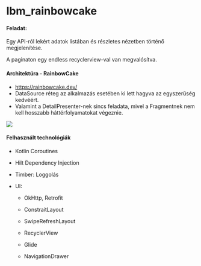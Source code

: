 # Ibm_rainbowcake

#### **Feladat:**

Egy API-ról lekért adatok listában és részletes nézetben történő megjelenítése.

A paginaton egy endless recyclerview-val van megvalósítva.

#### Architektúra - RainbowCake

- https://rainbowcake.dev/
- DataSource réteg az alkalmazás esetében ki lett hagyva az egyszerűség kedvéért.
- Valamint a DetailPresenter-nek sincs feladata, mivel a Fragmentnek nem kell hosszabb háttérfolyamatokat végeznie.

![](https://d33wubrfki0l68.cloudfront.net/5c87ced651e328f33727b33bbe9a871e482350a2/63186/images/arch_overview.png)

#### Felhasznált technológiák

- Kotlin Coroutines

- Hilt Dependency Injection

- Timber: Loggolás

- UI:

  - OkHttp, Retrofit

  - ConstraitLayout

  - SwipeRefreshLayout

  - RecyclerView

  - Glide

  - NavigationDrawer

    
